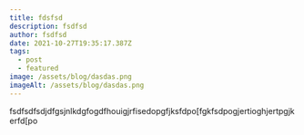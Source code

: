 ```yaml
---
title: fdsfsd
description: fsdfsd
author: fsdfsd
date: 2021-10-27T19:35:17.387Z
tags:
  - post
  - featured
image: /assets/blog/dasdas.png
imageAlt: /assets/blog/dasdas.png
---
```

fsdfsdfsdjdfgsjnlkdgfogdfhouigjrfisedopgfjksfdpo[fgkfsdpogjertioghjertpgjkerfd[po